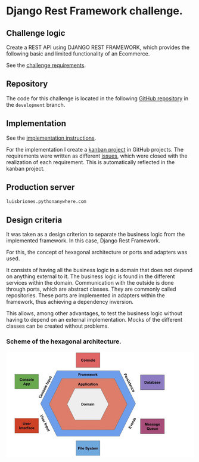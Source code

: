 # Django Rest Framework challenge.

## Challenge logic
Create a REST API using DJANGO REST FRAMEWORK, which provides the following basic and limited functionality of an Ecommerce.

See the [challenge requirements](instructions_challenge.md).

## Repository
The code for this challenge is located in the following [GitHub repository](https://github.com/VulturARG/clicOH-challenge/tree/development) in the `development` branch.

## Implementation
See the [implementation instructions](implementation_instructions.md).

For the implementation I create a [kanban project](https://github.com/VulturARG/clicOH-challenge/projects/1) in GitHub projects.
The requirements were written as different [issues](https://github.com/VulturARG/clicOH-challenge/issues),
which were closed with the realization of each requirement. This is automatically reflected in the kanban project.

## Production server
```
luisbriones.pythonanywhere.com
```
## Design criteria
It was taken as a design criterion to separate the business logic from the implemented framework. In this case, Django Rest Framework.

For this, the concept of hexagonal architecture or ports and adapters was used.

It consists of having all the business logic in a domain that does not depend on anything external to it.
The business logic is found in the different services within the domain.
Communication with the outside is done through ports, which are abstract classes. They are commonly called repositories.
These ports are implemented in adapters within the framework, thus achieving a dependency inversion.

This allows, among other advantages, to test the business logic without having to depend on an external implementation.
Mocks of the different classes can be created without problems.

### Scheme of the hexagonal architecture.

![](../imgs/hexagonal-architecture.jpeg)
